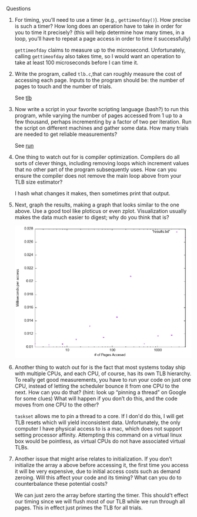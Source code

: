 Questions

1. For timing, you’ll need to use a timer (e.g., `gettimeofday()`). How precise is
   such a timer? How long does an operation have to take in order for you to
   time it precisely? (this will help determine how many times, in a loop,
   you’ll have to repeat a page access in order to time it successfully)

   `gettimeofday` claims to measure up to the microsecond. Unfortunately,
   calling `gettimeofday` also takes time, so I would want an operation to take
   at least 100 microseconds before I can time it.

2. Write the program, called `tlb.c`,that can roughly measure the cost of
   accessing each page. Inputs to the program should be: the number of pages
   to touch and the number of trials.

   See [tlb](tlb.c)

3. Now write a script in your favorite scripting language (bash?) to run this
   program, while varying the number of pages accessed from 1 up to a few
   thousand, perhaps incrementing by a factor of two per iteration. Run the
   script on different machines and gather some data. How many trials are needed
   to get reliable measurements?

   See [run](run.sh)

4. One thing to watch out for is compiler optimization. Compilers do all sorts
   of clever things, including removing loops which increment values that no
   other part of the program subsequently uses. How can you ensure the compiler
   does not remove the main loop above from your TLB size estimator?

   I hash what changes it makes, then sometimes print that output.

5. Next, graph the results, making a graph that looks similar to the one above.
   Use a good tool like ploticus or even zplot. Visualization usually makes the
   data much easier to digest; why do you think that is?

   ![graph](results.png)

6. Another thing to watch out for is the fact that most systems today ship with
   multiple CPUs, and each CPU, of course, has its own TLB hierarchy. To really
   get good measurements, you have to run your code on just one CPU, instead of
   letting the scheduler bounce it from one CPU to the next. How can you do
   that? (hint: look up “pinning a thread” on Google for some clues) What will
   happen if you don’t do this, and the code moves from one CPU to the other?

   `taskset` allows me to pin a thread to a core. If I don'd do this, I will get
   TLB resets which will yield inconsistent data. Unfortunately, the only
   computer I have physical access to is a mac, which does not support setting
   processor affinity. Attempting this command on a virtual linux box would be
   pointless, as virtual CPUs do not have associated virtual TLBs.

7. Another issue that might arise relates to initialization. If you don’t
   initialize the array a above before accessing it, the first time you access
   it will be very expensive, due to initial access costs such as demand
   zeroing. Will this affect your code and its timing? What can you do to
   counterbalance these potential costs?

   We can just zero the array before starting the timer. This should't effect
   our timing since we will flush most of our TLB while we run through all
   pages. This in effect just primes the TLB for all trials.
